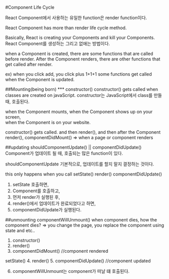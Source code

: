 #Component Life Cycle

React Component에서 사용하는 유일한 function은 render function이다.

React Component has more than render 
life cycle method.

Basically, 
React is creating your Components and kill your Components.
React Component를 생성하는 그리고 없애는 방법이다.

when a Component is created, there are some functions that are called before render.
After the Component renders, there are other functions that get called after render.

ex) 
when you click add, you click plus 1+1+1 
some functions get called when the Component is updated.

##Mounting(being born)
*** constructor() 
constructor() gets called when classes are created on javaScript.
constructor는 JavaScript에서 class를 만들 때, 호출된다.

when the Component mounts,
when the Component shows up on your screen,  
when the Component is on your website. 

 constructor() gets called.
 and then render(),
 and then after the Component render(),
 componentDidMount() => when a page or component renders


##updating shouldComponentUpdate() || componentDidUpdate()
Component가 업데이트 될 때, 호출되는 많은 function이 있다.

shouldComponentUpdate
기본적으로, 업데이트를 할지 말지 결정하는 것이다.

this only happens when you call setState()
render()
componentDidUpdate()

1. setState 호출하면,
2. Component를 호출하고, 
3. 먼저 render가 실행된 후,
4. render()에서 업데이트가 완료되었다고 하면,
5. componentDidUpdate가 실행된다.

##unmounting componentWillUnmount()
when component dies, 
how the component dies?
=> you change the page, you replace the component using state and etc..



1. constructor()
2. render()
3. componentDidMount() //component rendered 

setState()
4. render()
5. componentDidUpdate() //component updated

6. componentWillUnmount는 component가 떠날 떄 호출된다.

